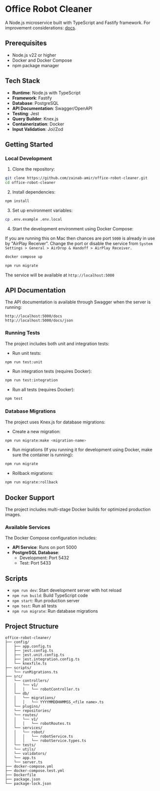 # Office Robot Cleaner

A Node.js microservice built with TypeScript and Fastify framework.
For improvement considerations: [docs](./docs/improvments).

## Prerequisites

- Node.js v22 or higher
- Docker and Docker Compose
- npm package manager

## Tech Stack

- **Runtime**: Node.js with TypeScript
- **Framework**: Fastify
- **Database**: PostgreSQL
- **API Documentation**: Swagger/OpenAPI
- **Testing**: Jest
- **Query Builder**: Knex.js
- **Containerization**: Docker
- **Input Validation**: Joi/Zod

## Getting Started

### Local Development

1. Clone the repository:

```bash
git clone https://github.com/zainab-amir/office-robot-cleaner.git
cd office-robot-cleaner
```

2. Install dependencies:

```bash
npm install
```

3. Set up environment variables:

```bash
cp .env.example .env.local
```

4. Start the development environment using Docker Compose:

If you are running this on Mac then chances are port `5000` is already in use by "AirPlay Receiver". Change 
the port or disable the service from `System Settings > General > AirDrop & Handoff > AirPlay Receiver.`

```bash
docker compose up
```

```bash
npm run migrate
```

The service will be available at `http://localhost:5000`

## API Documentation

The API documentation is available through Swagger when the server is running:

```
http://localhost:5000/docs
http://localhost:5000/docs/json
```

### Running Tests

The project includes both unit and integration tests:

- Run unit tests:

```bash
npm run test:unit
```

- Run integration tests (requires Docker):

```bash
npm run test:integration
```

- Run all tests (requires Docker):

```bash
npm test
```

### Database Migrations

The project uses Knex.js for database migrations:

- Create a new migration:

```bash
npm run migrate:make <migration-name>
```

- Run migrations (If you running it for development using Docker, make sure the container is running):

```bash
npm run migrate
```

- Rollback migrations:

```bash
npm run migrate:rollback
```

## Docker Support

The project includes multi-stage Docker builds for optimized production images.

### Available Services

The Docker Compose configuration includes:

- **API Service**: Runs on port 5000
- **PostgreSQL Database**:
  - Development: Port 5432
  - Test: Port 5433

## Scripts

- `npm run dev`: Start development server with hot reload
- `npm run build`: Build TypeScript code
- `npm start`: Run production server
- `npm test`: Run all tests
- `npm run migrate`: Run database migrations

## Project Structure

```
office-robot-cleaner/
├── config/
│   ├── app.config.ts
│   ├── jest.config.ts
│   ├── jest.unit.config.ts
│   ├── jest.integration.config.ts
│   └── knexfile.ts
├── scripts/
│   └── runMigrations.ts
├── src/
│   └── controllers/
│   │   └── v1/
│   │   │   └── robotController.ts
│   └── db/
│   │   └── migrations/
│   │   │   └── YYYYMMDDHHMMSS_<file name>.ts
│   └── plugins/
│   └── repositories/
│   └── routes/
│   │   └── v1/
│   │   │   └── robotRoutes.ts
│   └── services/
│   │   └── robot/
│   │   │   └── robotService.ts
│   │   │   └── robotService.types.ts
│   └── tests/
│   └── utils/
│   └── validators/
│   └── app.ts
│   └── server.ts
├── docker-compose.yml
├── docker-compose.test.yml
├── Dockerfile
├── package.json
└── package-lock.json
```
